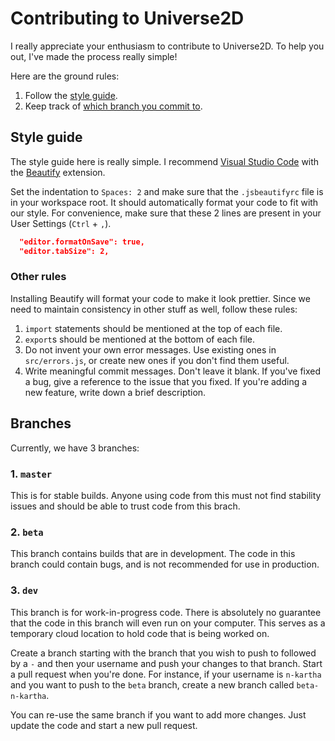 # Contributing to Universe2D
I really appreciate your enthusiasm to contribute to Universe2D. To help you out, I've made the process really simple!

Here are the ground rules:
1. Follow the [style guide](#styleguide).
2. Keep track of [which branch you commit to](#branches).

## Style guide
The style guide here is really simple. I recommend [Visual Studio Code](https://code.visualstudio.com) with the [Beautify](https://github.com/HookyQR/VSCodeBeautify) extension.

Set the indentation to `Spaces: 2` and make sure that the `.jsbeautifyrc` file is in your workspace root. It should automatically format your code to fit with our style. For convenience, make sure that these 2 lines are present in your User Settings (`Ctrl` + `,`).

```json
  "editor.formatOnSave": true,
  "editor.tabSize": 2,
```

### Other rules
Installing Beautify will format your code to make it look prettier. Since we need to maintain consistency in other stuff as well, follow these rules:

1. `import` statements should be mentioned at the top of each file.
1. `export`s should be mentioned at the bottom of each file.
1. Do not invent your own error messages. Use existing ones in `src/errors.js`, or create new ones if you don't find them useful.
1. Write meaningful commit messages. Don't leave it blank. If you've fixed a bug, give a reference to the issue that you fixed. If you're adding a new feature, write down a brief description.

## Branches
Currently, we have 3 branches:

### 1. `master`
This is for stable builds. Anyone using code from this must not find stability issues and should be able to trust code from this brach.

### 2. `beta`
This branch contains builds that are in development. The code in this branch could contain bugs, and is not recommended for use in production.

### 3. `dev`
This branch is for work-in-progress code. There is absolutely no guarantee that the code in this branch will even run on your computer. This serves as a temporary cloud location to hold code that is being worked on.

Create a branch starting with the branch that you wish to push to followed by a `-` and then your username and push your changes to that branch. Start a pull request when you're done. For instance, if your username is `n-kartha` and you want to push to the `beta` branch, create a new branch called `beta-n-kartha`.

You can re-use the same branch if you want to add more changes. Just update the code and start a new pull request.
